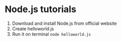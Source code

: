 # Node.js tutorials

1. Download and install Node.js from official website
2. Create helloworld.js
3. Run it on terminal `node helloworld.js`